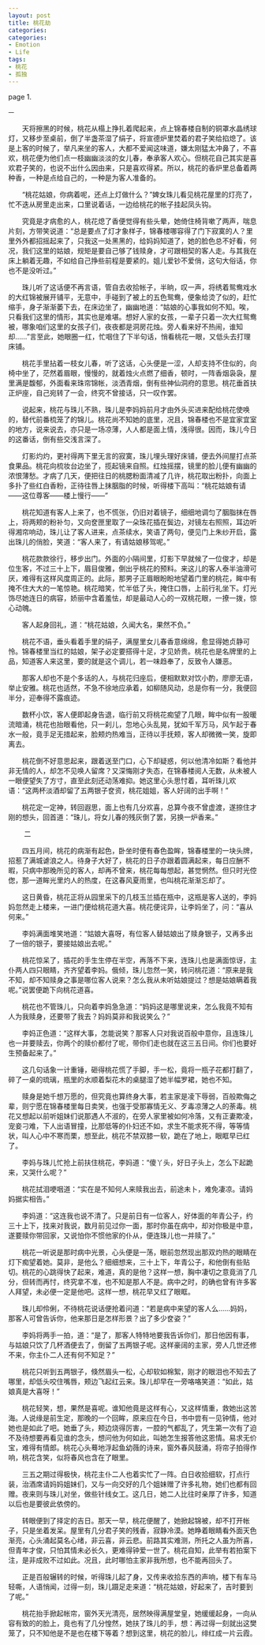 ```yaml
---
layout: post
title: 桃花劫
categories:
categories:
- Emotion
- Life
tags:
- 桃花
- 孤独
---
```




page 1.

    一 
  
　　天将擦黑的时候，桃花从榻上挣扎着爬起来，点上锦春楼自制的铜罩水晶绣球灯，又移步至桌前，倒了半盏茶湿了绢子，将宣德炉里焚着的君子笑给掐熄了。该是上客的时候了，举凡来坐的客人，大都不爱闻这味道，嫌太刚猛太冲鼻了，不喜欢，桃花便为他们点一枝幽幽淡淡的女儿春，奉承客人欢心。但桃花自己其实是喜欢君子笑的，也说不出什么因由来，只是喜欢得紧。所以，桃花的香炉里总备着两种香，一种是点给自己的，一种是为客人准备的。

　　“桃花姑娘，你病着呢，还点上灯做什么？”婢女珠儿看见桃花屋里的灯亮了，忙不迭从房里走出来，口里说着话，一边给桃花的帐子挂起凤头钩。 

　　究竟是才病愈的人，桃花熄了香便觉得有些头晕，她倚住椅背嗽了两声，喘息片刻，方带笑说道：“总是要点了灯才象样子，锦春楼哪容得了门下寂寞的人？里里外外都招摇起来了，只我这一处黑黑的，给妈妈知道了，她的脸色总不好看，何况，我们这里的姑娘，规矩是要自己够了钱赎身，才可跟相契的客人走。与其我在床上躺着无趣，不如给自己挣些前程是要紧的。姐儿爱钞不爱俏，这句大俗话，你也不是没听过。” 

　　珠儿听了这话便不再言语，管自去收拾帐子，半晌，叹一声，将绣着鸳鸯戏水的大红锦被展开铺平，无意中，手碰到了被上的五色鸳鸯，便象给烫了似的，赶忙缩手，身子渐渐萎下去，在床边坐了，幽幽地道：“姑娘的心事我如何不知。唉，只看我们这里的情形，其实也是难堪。想好人家的女孩，一辈子只着一次大红鸳鸯被，哪象咱们这里的女孩子们，夜夜都是洞房花烛。旁人看来好不热闹，谁知却……”言至此，她眼圈一红，忙咽住了下半句话，悄看桃花一眼，又低头去打理床铺。

　　桃花手里拈着一枝女儿春，听了这话，心头便是一涩，人却支持不住似的，向椅中坐了，茫然着眉眼，慢慢的，就着烛火点燃了细香，顿时，一阵香烟袅袅，屋里满是馥郁，外面看来珠帘锦帐，淡洒青烟，倒有些神仙洞府的意思。桃花垂首扶正炉座，自己宛转了一会，终究不曾接话，只一叹作罢。 

　　说起来，桃花与珠儿不熟，珠儿是李妈妈前月才由外头买进来配给桃花使唤的，替代前番梳笼了的锦儿。桃花尚不知她的底里，况且，锦春楼也不是宜家宜室的地方，说来说去，亦只是一场凉薄，人人都是面上情，浅得很。因而，珠儿今日的这番话，倒有些交浅言深了。 

　　灯影灼灼，更衬得两下里无言的寂寞，珠儿埋头理好床铺，便去外间屋打点茶食果品。桃花向梳妆台边坐了，揽起镜来自照。红烛摇摆，镜里的脸儿便有幽幽的浓恨薄愁。才病了几天，便把往日的桃腮粉面清减了几许，桃花取出粉扑，向面上多扑了些红白香粉，正待往唇上抹胭脂的时候，听得楼下高叫：“桃花姑娘有请——这位尊客——楼上慢行——” 

　　桃花知道有客人上来了，也不慌张，仍旧对着镜子，细细地调匀了胭脂抹在唇上，将两颊的粉补匀，又向奁匣里取了一朵珠花插在鬓边，对镜左右照照，耳边听得湘帘响动，珠儿让了客人进来，点茶续水，笑语了两句，便见门上朱纱开启，露出珠儿的俏脸，笑道：“客人来了，有请姑娘移驾呢。” 

　　桃花款款徐行，移步出门。外面的小隔间里，灯影下早就候了一位俊才，却是位生客，不过三十上下，眉目俊雅，倒出乎桃花的预料。来这儿的客人泰半油滑可厌，难得有这样风度周正的。此际，那男子正眉眼盼盼地望着门里的桃花，眸中有掩不住大大的一笔惊艳。桃花暗笑，忙半低了头，掩住口唇，上前行礼坐下。灯光饰尽她连日的病容，娇丽中含着羞怯，却是最动人心的一双桃花眼，一撩一拨，惊心动魄。 

　　客人起身回礼，道：“桃花姑娘，久闻大名，果然不负。” 

　　桃花不语，垂头看着手里的绢子，满屋里女儿春香意绵绵，愈显得她贞静可怜。锦春楼里当红的姑娘，架子必定要搭得十足，才见娇贵。桃花也是名牌里的上品，知道客人来这里，要的就是这个调儿，若一味趋奉了，反致令人嫌恶。

　　那客人却也不是个多话的人，与桃花归座后，便相默默对饮小酌，廖廖无语，举止安雅。桃花也适然，不急不徐地应承着，如柳随风动，总是你有一分，我便回半分，迎奉得不露痕迹。 

　　数杯小饮，客人便即起身告退，临行前又将桃花痴望了几眼，眸中似有一股暖流暗涌，桃花也抬眼看他，只一刹儿，忽地心头乱晃，犹如千军万马，风乍起于春水一般，竟手足无措起来，脸颊灼热难当，正待以手抚颊，客人却微微一笑，旋即离去。 

　　桃花倒不好意思起来，跟着送至门口，心下却疑惑，何以他清冷如斯？看他并非无情的人，却怎不见唤人留席？又深悔刚才失态，在锦春楼阅人无数，从未被人一眼便望失了方寸，直至此刻还动荡难抑。她这里心头思忖着，耳听珠儿欢语：“这两杯淡酒却留了五两银子奁资，桃花姐姐，客人好阔的出手啊！” 

　　桃花定一定神，转回遐思，面上也有几分欢喜，总算今夜不曾虚渡，遂捺住才刚的想头，回首道：“珠儿，将女儿春的残灰倒了罢，另换一炉香来。” 


　　    二

　　四五月间，桃花的病渐有起色，卧坐时便有春色盈眸，锦春楼里的一块头牌，招惹了满城谑浪之人。待身子大好了，桃花的日子亦跟着圆满起来，每日应酬不暇，只病中那晚所见的客人，却再不曾来，桃花每每想起，甚觉惘然。但只时光倥偬，那一道眸光里灼人的热度，在这春风夏雨里，也叫桃花渐渐忘却了。

　　这日黄昏，桃花正将从园里采下的几枝玉兰插在瓶中，这瓶是客人送的，李妈妈忽然走上楼来，一进门便给桃花道大喜。桃花便诧异，让李妈坐了，问：“喜从何来。” 

　　李妈满面堆笑地道：“姑娘大喜呀，有位客人替姑娘出了赎身银子，又再多出了一倍的银子，要接姑娘出去呢。” 

　　桃花惊呆了，插花的手生生停在半空，再落不下来，连珠儿也是满面惊讶，主仆两人四只眼睛，齐齐望着李妈。俄倾，珠儿忽然一笑，转问桃花道：“原来是我不知，却不知赎身之事是哪位客人说来？怎么我从未听姑娘提过？想是姑娘瞒着我呢。”说罢便跪下向桃花道喜。 

　　桃花也不管珠儿，只向着李妈急急道：“妈妈这是哪里说来，怎么我竟不知有人为我赎身，还要带了我去？妈妈莫非和我说笑么？” 

　　李妈正色道：“这样大事，怎能说笑？那客人只对我说百般中意你，且连珠儿也一并要赎去，你两个的赎价都付了呢，带你们走也就在这三五日间。你们也要好生预备起来了。” 

　　这几句话象一计重锤，砸得桃花慌了手脚，手一松，竟将一瓶子花都打翻了，碎了一桌的琉璃，瓶里的水顺着梨花木的桌腿湿了她半幅罗裙，她也不知。 

　　赎身是她千想万愿的，但究竟也算终身大事，若主家是凌下辱弱，百般欺侮之辈，则宁愿在锦春楼里每日卖笑，也强于受那寡情无义、歹毒凉薄之人的荼毒。桃花又想起以前听姐妹们说那遇人不淑的，在旁人家里被如何冷落，又有正妻欺凌，宠妾刁难，下人出语冒撞，比那低等的仆妇还不如，求生不能求死不得，等等情状，叫人心中不寒而栗，想至此，桃花不禁双膝一软，跪在了地上，眼眶早已红了。 

　　李妈与珠儿忙抢上前扶住桃花，李妈道：“傻丫头，好日子头上，怎么下起跪来，又哭什么呢？” 

　　桃花拭泪哽咽道：“实在是不知何人来赎我出去，前途未卜，难免凄凉。请妈妈据实相告。” 

　　李妈道：“这连我也说不清了。只是前日有一位客人，好体面的年青公子，约三十上下，找来对我说，数月前见过你一面，那时你虽在病中，却对你极是中意，遂要赎你带回家，又说怕你不惯他家的仆从，便连珠儿也一并赎了。” 

　　桃花一听说是那时病中光景，心头便是一荡，眼前忽然现出那双灼热的眼睛在灯下痴望着她。莫非，是他么？细细想来，三十上下，年青公子，和他倒有些贴切。桃花的心跳得快了起来，难道，真的是他？这样一想，胸中凄切之意竟消了几分，但转而再忖，终究拿不准，也不知是那人不是。病中之时，的确也曾有许多客人拜望，未必便一定是他吧。这样一想，桃花早又红了眼眶。 

　　珠儿却伶俐，不待桃花说话便抢着问道：“若是病中来望的客人么……妈妈，那客人可曾告诉你，他来那日是怎样形景？出了多少奁姿？” 

　　李妈将两手一拍，道：“是了，那客人特特地要我告诉你们，那日他因有事，与姑娘只饮了几杯酒便去了，倒留了五两银子呢。这样豪阔的主家，旁人几世还修不来，你主仆二人还有何不知足？” 

　　桃花只听到五两银子，倏然眉头一松，心却软如棉絮，刚才的眼泪也不知去了哪里，却低头咬住嘴唇，颊边飞起红云来。珠儿却早在一旁咯咯笑道：“如此，姑娘真是大喜呀！” 

　　桃花轻笑，想，果然是喜呢。谁知他竟是这样有心，又这样情重，救她出这苦海。人说缘是前生定，那晚的一个回眸，原来应在今日，书中尝有一见钟情，他对她也是如此了吧。她垂了头，颊边烧得厉害，一腔的气都乱了，凭生第一次有了迫不及待想要再看见谁的念头，想问他为何如此，叫她怎生报答他这恩情。易求无价宝，难得有情郎。桃花心头蓦地浮起鱼幼薇的诗来，窗外春风鼓涌，将帘子拍得作响，桃花含笑，似将春风也含在了眼里。 

　　三五之期过得极快，桃花主仆二人也着实忙了一阵。白日收拾细软，打点行装，治酒席请妈妈姐妹们，又与一向交好的几个姐妹赠了许多礼物，她们也都有回赠。夜来则与珠儿对坐，做些针线女工。这几日，她二人比往时亲厚了许多，知道以后也是要彼此依傍的。 

　　转眼便到了择定的吉日。那天一早，桃花便醒了，她掀起锦被，却不打开帐子，只是坐着发呆。屋里有几分君子笑的残香，寂静冷漠。她睁着眼睛看外面天色渐亮，心头涌起莫名心绪，非云喜，非云悲。前路其实难测，所托之人虽为所喜，但青年才俊，只怕其情未必长久，更难得钟爱一世了。桃花自知，此举有若拍案下注，是非成败不过如此。况且，此时哪怕主家非我所想，也不能再回头了。 

　　正是百般辗转的时候，听得珠儿起了身，又传来收拾东西的声响，楼下有车马轻嘶，人语悄闻，过得一刻，珠儿蹑足走来道：“桃花姑娘，好起来了，吉时要到了呢。” 

　　桃花抬手掀起帐帘，窗外天光清亮，居然映得满屋堂皇，她缓缓起身，一向从容有致的的脸上，竟也有了几分惶然，她扶了珠儿的手，想：再过得一刻就出这樊笼了，只不知他是不是也在楼下等着？想到这里，桃花的脸儿，绯红成一片云霞。
